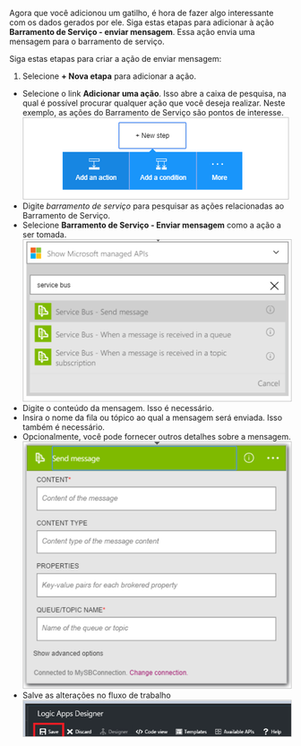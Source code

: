 Agora que você adicionou um gatilho, é hora de fazer algo interessante com os dados gerados por ele. Siga estas etapas para adicionar à ação **Barramento de Serviço - enviar mensagem**. Essa ação envia uma mensagem para o barramento de serviço.

Siga estas etapas para criar a ação de enviar mensagem:

1. Selecione **+ Nova etapa** para adicionar a ação.  
- Selecione o link **Adicionar uma ação**. Isso abre a caixa de pesquisa, na qual é possível procurar qualquer ação que você deseja realizar. Neste exemplo, as ações do Barramento de Serviço são pontos de interesse.  
![Imagem de ação do Barramento de Serviço 1](./media/connectors-create-api-servicebus/action-1.png)  
- Digite *barramento de serviço* para pesquisar as ações relacionadas ao Barramento de Serviço.  
- Selecione **Barramento de Serviço - Enviar mensagem** como a ação a ser tomada.  
![Imagem de ação do Barramento de Serviço 2](./media/connectors-create-api-servicebus/action-2.png)  
- Digite o conteúdo da mensagem. Isso é necessário.  
- Insira o nome da fila ou tópico ao qual a mensagem será enviada. Isso também é necessário.  
- Opcionalmente, você pode fornecer outros detalhes sobre a mensagem.  
![Imagem de ação do Barramento de Serviço 3](./media/connectors-create-api-servicebus/action-3.png)   
- Salve as alterações no fluxo de trabalho       
![Imagem de ação do Barramento de Serviço 4](./media/connectors-create-api-servicebus/action-4.png)       
  
  

<!---HONumber=AcomDC_0810_2016-->